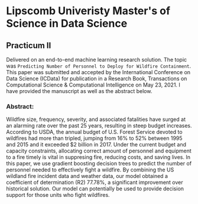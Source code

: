 # Lipscomb Univeristy Master's of Science in Data Science
## Practicum II

Delivered on an end-to-end machine learning research solution. The topic was `Predicting Number of Personnel to Deploy for Wildfire Containment`. This paper was submitted and accepted by the International Conference on Data Science (ICData) for publication in a Research Book, Transactions on Computational Science & Computational Intelligence on May 23, 2021. I have provided the manuscript as well as the abstract below.

### Abstract:

Wildfire size, frequency, severity, and associated fatalities have surged at an alarming rate over the past 25 years, resulting in steep budget increases. According to USDA, the annual budget of U.S. Forest Service devoted to wildfires had more than tripled, jumping from 16% to 52% between 1995 and 2015 and it exceeded $2 billion in 2017. Under the current budget and capacity constraints, allocating correct amount of personnel and equipment to a fire timely is vital in suppresing fire, reducing costs, and saving lives. In this paper, we use gradient boosting decision trees to predict the number of personnel needed to effectively fight a wildfire. By combining the US wildland fire incident data and weather data, our model obtained a coefficient of determination (R2) 77.78%, a significant improvement over historical solution. Our model can potentially be used to provide decision support for those units who fight wildfires.





